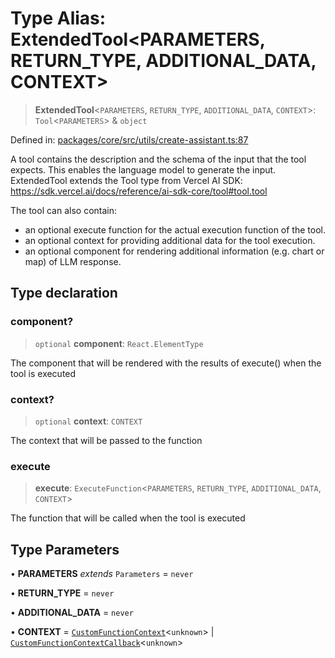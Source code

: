 # Type Alias: ExtendedTool\<PARAMETERS, RETURN_TYPE, ADDITIONAL_DATA, CONTEXT\>

> **ExtendedTool**\<`PARAMETERS`, `RETURN_TYPE`, `ADDITIONAL_DATA`, `CONTEXT`\>: `Tool`\<`PARAMETERS`\> & `object`

Defined in: [packages/core/src/utils/create-assistant.ts:87](https://github.com/GeoDaCenter/openassistant/blob/994a31d776db171047aa7cd650eb798b5317f644/packages/core/src/utils/create-assistant.ts#L87)

A tool contains the description and the schema of the input that the tool expects.
This enables the language model to generate the input.
ExtendedTool extends the Tool type from Vercel AI SDK: https://sdk.vercel.ai/docs/reference/ai-sdk-core/tool#tool.tool

The tool can also contain:
- an optional execute function for the actual execution function of the tool.
- an optional context for providing additional data for the tool execution.
- an optional component for rendering additional information (e.g. chart or map) of LLM response.

## Type declaration

### component?

> `optional` **component**: `React.ElementType`

The component that will be rendered with the results of execute() when the tool is executed

### context?

> `optional` **context**: `CONTEXT`

The context that will be passed to the function

### execute

> **execute**: `ExecuteFunction`\<`PARAMETERS`, `RETURN_TYPE`, `ADDITIONAL_DATA`, `CONTEXT`\>

The function that will be called when the tool is executed

## Type Parameters

• **PARAMETERS** *extends* `Parameters` = `never`

• **RETURN_TYPE** = `never`

• **ADDITIONAL_DATA** = `never`

• **CONTEXT** = [`CustomFunctionContext`](CustomFunctionContext.md)\<`unknown`\> \| [`CustomFunctionContextCallback`](CustomFunctionContextCallback.md)\<`unknown`\>
